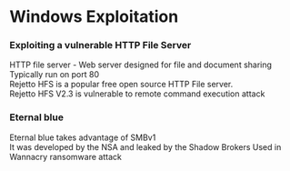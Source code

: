 # Windows Exploitation

### Exploiting a vulnerable HTTP File Server

HTTP file server - Web server designed for file and document sharing  
Typically run on port 80  
Rejetto HFS is a popular free open source HTTP File server.  
Rejetto HFS V2.3 is vulnerable to remote command execution attack  

### Eternal blue

Eternal blue takes advantage of SMBv1  
It was developed by the NSA and leaked by the Shadow Brokers
Used in Wannacry ransomware attack  
